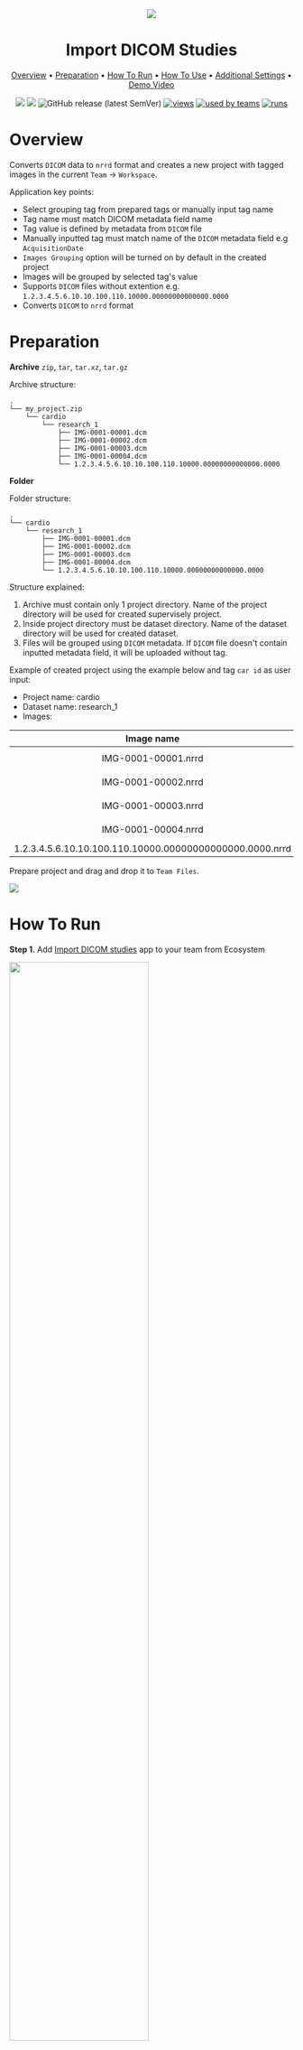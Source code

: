 <div align="center" markdown>
<img src="https://i.imgur.com/o8bm60f.png"/>

# Import DICOM Studies

<p align="center">
  <a href="#Overview">Overview</a> •
  <a href="#Preparation">Preparation</a> •
  <a href="#How-To-Run">How To Run</a> •
  <a href="#How-To-Use">How To Use</a> •
  <a href="#Additional-Settings">Additional Settings</a> •
  <a href="#Demo-Video">Demo Video</a>
</p>
  
[![](https://img.shields.io/badge/supervisely-ecosystem-brightgreen)](https://ecosystem.supervise.ly/apps/supervisely-ecosystem/import-dicom-studies)
[![](https://img.shields.io/badge/slack-chat-green.svg?logo=slack)](https://supervise.ly/slack)
![GitHub release (latest SemVer)](https://img.shields.io/github/v/release/supervisely-ecosystem/import-dicom-studies)
[![views](https://app.supervise.ly/public/api/v3/ecosystem.counters?repo=supervisely-ecosystem/import-dicom-studies&counter=views&label=views)](https://supervise.ly)
[![used by teams](https://app.supervise.ly/public/api/v3/ecosystem.counters?repo=supervisely-ecosystem/import-dicom-studies&counter=downloads&label=used%20by%20teams)](https://supervise.ly)
[![runs](https://app.supervise.ly/public/api/v3/ecosystem.counters?repo=supervisely-ecosystem/import-dicom-studies&counter=runs&label=runs&123)](https://supervise.ly)

</div>

# Overview
Converts `DICOM` data to `nrrd` format and creates a new project with tagged images in the current `Team` -> `Workspace`.

Application key points:
* Select grouping tag from prepared tags or manually input tag name
* Tag name must match DICOM metadata field name
* Tag value is defined by metadata from `DICOM` file
* Manually inputted tag must match name of the `DICOM` metadata field e.g `AcquisitionDate`
* `Images Grouping` option will be turned on by default in the created project
* Images will be grouped by selected tag's value
* Supports `DICOM` files without extention e.g. `1.2.3.4.5.6.10.10.100.110.10000.00000000000000.0000`
* Converts `DICOM` to `nrrd` format

# Preparation

**Archive** `zip`, `tar`, `tar.xz`, `tar.gz`

Archive structure:

```text
.
└── my_project.zip
    └── cardio 
        └── research_1 
            ├── IMG-0001-00001.dcm
            ├── IMG-0001-00002.dcm
            ├── IMG-0001-00003.dcm
            ├── IMG-0001-00004.dcm
            └── 1.2.3.4.5.6.10.10.100.110.10000.00000000000000.0000
```

**Folder**

Folder structure:

```text
.
└── cardio 
    └── research_1 
        ├── IMG-0001-00001.dcm
        ├── IMG-0001-00002.dcm
        ├── IMG-0001-00003.dcm
        ├── IMG-0001-00004.dcm
        └── 1.2.3.4.5.6.10.10.100.110.10000.00000000000000.0000
```

Structure explained:

1. Archive must contain only 1 project directory. Name of the project directory will be used for created supervisely project.
2. Inside project directory must be dataset directory. Name of the dataset directory will be used for created dataset. 
3. Files will be grouped using `DICOM` metadata. If `DICOM` file doesn't contain inputted metadata field, it will be uploaded without tag.

Example of created project using the example below and tag `car id` as user input:
* Project name: cardio
* Dataset name: research_1
* Images:

Image name  |  Tag
:-------------------------:|:-----------------------------------:
IMG-0001-00001.nrrd  | `AcquisitionDate`: `20200928`
IMG-0001-00002.nrrd    | `AcquisitionDate`: `20200928`
IMG-0001-00003.nrrd  | `AcquisitionDate`: `20200928`
IMG-0001-00004.nrrd    | `AcquisitionDate`: `20200928`
1.2.3.4.5.6.10.10.100.110.10000.00000000000000.0000.nrrd  |


Prepare project and drag and drop it to `Team Files`.

<img src="https://github.com/supervisely-ecosystem/import-dicom-studies/releases/download/v0.0.1/drag-and-drop.gif?raw=true"/>

# How To Run 
**Step 1.** Add [Import DICOM studies](https://ecosystem.supervise.ly/apps/import-dicom-studies) app to your team from Ecosystem

<img data-key="sly-module-link" data-module-slug="supervisely-ecosystem/import-dicom-studies" src="https://i.imgur.com/hEeXmrM.png" width="70%"/>


**Step 2.** Run app from the context menu of your data on Team Files page:
<img src="https://i.imgur.com/OQh3oa3.png"/>


**Step 3.** Define group tag in modal window by selecting one of the prepared DICOM metadata fields, or type metadata field name manually.

<img src="https://i.imgur.com/jLbh2ot.png" width="70%"/>


**Step 4.** Once app is started, new task will appear in workspace tasks. Wait for the app to process your data.

# How To Use

**Step 1.** Open imported project.

<img src="https://i.imgur.com/Z8ulu5y.png"/>

**Step 2.** Open dataset using new image annotator.

<img src="https://i.imgur.com/kO8f0bL.png"/>
